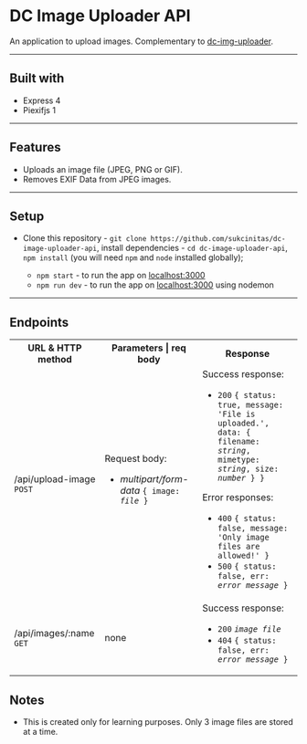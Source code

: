 # DC Image Uploader API

An application to upload images. Complementary to [dc-img-uploader](https://github.com/sukcinitas/dc-img-uploader).

---

## Built with

- Express 4
- Piexifjs 1

---

## Features

- Uploads an image file (JPEG, PNG or GIF).
- Removes EXIF Data from JPEG images.

---

## Setup

- Clone this repository - `git clone https://github.com/sukcinitas/dc-image-uploader-api`, install dependencies - `cd dc-image-uploader-api`, `npm install` (you will need `npm` and `node` installed globally);

  - `npm start` - to run the app on [localhost:3000](http://localhost:3000/)
  - `npm run dev` - to run the app on [localhost:3000](http://localhost:3000/) using nodemon

---

## Endpoints

<table>
  <tr>
    <th>URL & HTTP method</th>
    <th>Parameters | req body</th>
    <th>Response</th>
  </tr>
  <tr>
    <td>/api/upload-image <code>POST</code></td>
    <td>
      Request body:
      <ul>
        <li><em>multipart/form-data </em><code>{ image: <em>file</em> }</code></li>
      </ul>
    </td>
    <td>
      Success response: 
      <ul>
          <li><code>200</code> <code>{ status: true, message: 'File is uploaded.', data: { filename: <em>string</em>, mimetype: <em>string</em>, size: <em>number</em> } }</code></li>
      </ul>
      Error responses:
      <ul>
        <li><code>400</code> <code>{ status: false, message: 'Only image files are allowed!' }</code></li>
        <li><code>500</code> <code>{ status: false, err: <em>error message</em> }</code></li>
      </ul>
    </td>
  </tr>
  <tr>
    <td>/api/images/:name <code>GET</code></td>
    <td>
      none
    </td>
    <td>
      Success response: 
      <ul>
          <li><code>200</code> <code><em>image file</em></code></li>
          <li><code>404</code> <code>{ status: false, err: <em>error message</em> }</code></li>
      </ul>
    </td>
  </tr>
</table>

## Notes

 - This is created only for learning purposes. Only 3 image files are stored at a time.